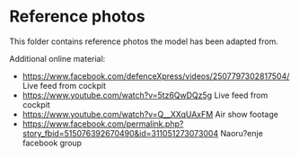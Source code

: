 # Reference photos

This folder contains reference photos the model has been adapted from.

Additional online material:
- https://www.facebook.com/defenceXpress/videos/2507797302817504/
  Live feed from cockpit
- https://www.youtube.com/watch?v=5tz6QwDQz5g
  Live feed from cockpit
- https://www.youtube.com/watch?v=Q__XXqUAxFM
  Air show footage
- https://www.facebook.com/permalink.php?story_fbid=515076392670490&id=311051273073004
  Naoru?enje facebook group
